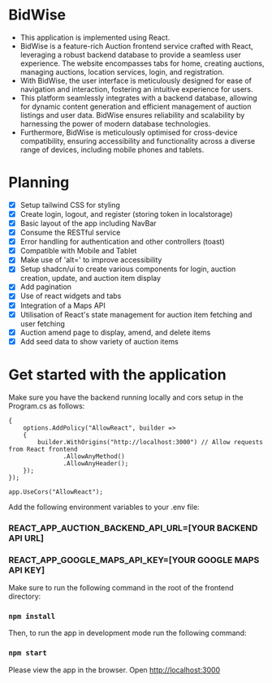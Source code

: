 # BidWise

* This application is implemented using React.
* BidWise is a feature-rich Auction frontend service crafted with React, leveraging a robust backend database to provide a seamless user experience. The website encompasses tabs for home, creating auctions, managing auctions, location services, login, and registration.
* With BidWise, the user interface is meticulously designed for ease of navigation and interaction, fostering an intuitive experience for users.
* This platform seamlessly integrates with a backend database, allowing for dynamic content generation and efficient management of auction listings and user data. BidWise ensures reliability and scalability by harnessing the power of modern database technologies.
* Furthermore, BidWise is meticulously optimised for cross-device compatibility, ensuring accessibility and functionality across a diverse range of devices, including mobile phones and tablets.

# Planning

- [x] Setup tailwind CSS for styling
- [x] Create login, logout, and register (storing token in localstorage)
- [x] Basic layout of the app including NavBar
- [x] Consume the RESTful service
- [x] Error handling for authentication and other controllers (toast)
- [x] Compatible with Mobile and Tablet
- [x] Make use of 'alt=' to improve accessibility
- [X] Setup shadcn/ui to create various components for login, auction creation, update, and auction item display
- [x] Add pagination
- [x] Use of react widgets and tabs
- [x] Integration of a Maps API
- [x] Utilisation of React's state management for auction item fetching and user fetching
- [x] Auction amend page to display, amend, and delete items
- [X] Add seed data to show variety of auction items

# Get started with the application

Make sure you have the backend running locally and cors setup in the Program.cs as follows:

```builder.Services.AddCors(options =>
{
    options.AddPolicy("AllowReact", builder =>
    {
        builder.WithOrigins("http://localhost:3000") // Allow requests from React frontend
               .AllowAnyMethod()
               .AllowAnyHeader();
    });
});

app.UseCors("AllowReact");
```

Add the following environment variables to your .env file:

### REACT_APP_AUCTION_BACKEND_API_URL=[YOUR BACKEND API URL]
### REACT_APP_GOOGLE_MAPS_API_KEY=[YOUR GOOGLE MAPS API KEY]

Make sure to run the following command in the root of the frontend directory:

### `npm install`

Then, to run the app in development mode run the following command:

### `npm start`

Please view the app in the browser. Open [http://localhost:3000](http://localhost:3000)

